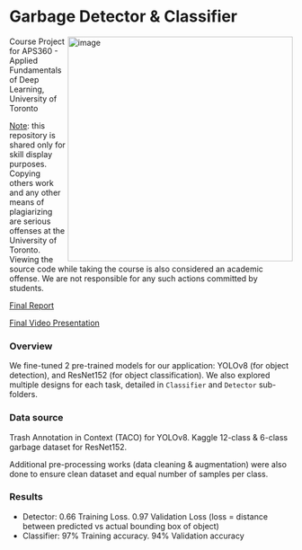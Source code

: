 # Garbage Detector & Classifier

<img width="400" alt="image" align="right" src="https://github.com/michael-ngx/garbage-classifier/assets/108838237/152380b0-7f9f-4d55-8ed7-e7d0078d6218">

Course Project for APS360 - Applied Fundamentals of Deep Learning, University of Toronto

<u>Note</u>: this repository is shared only for skill display purposes. Copying others work and any other means of plagiarizing are serious offenses at the University of Toronto. Viewing the source code while taking the course is also considered an academic offense. We are not responsible for any such actions committed by students.

[Final Report](https://github.com/michael-ngx/garbage-classifier/blob/main/Final_Report.pdf)

[Final Video Presentation](https://www.youtube.com/watch?v=_FdqrLXcjMc&ab_channel=ChristopherShih)

### Overview

We fine-tuned 2 pre-trained models for our application: YOLOv8 (for object detection), and ResNet152 (for object classification). We also explored multiple designs for each task, detailed in `Classifier` and `Detector` sub-folders.

### Data source

Trash Annotation in Context (TACO) for YOLOv8. Kaggle 12-class & 6-class garbage dataset for ResNet152.

Additional pre-processing works (data cleaning & augmentation) were also done to ensure clean dataset and equal number of samples per class. 

### Results

- Detector: 0.66 Training Loss. 0.97 Validation Loss (loss = distance between predicted vs actual bounding box of object)
- Classifier: 97% Training accuracy. 94% Validation accuracy

